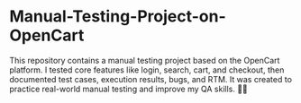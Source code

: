 # Manual-Testing-Project-on-OpenCart
This repository contains a manual testing project based on the OpenCart platform. I tested core features like login, search, cart, and checkout, then documented test cases, execution results, bugs, and RTM. It was created to practice real-world manual testing and improve my QA skills. 🧪🐞
